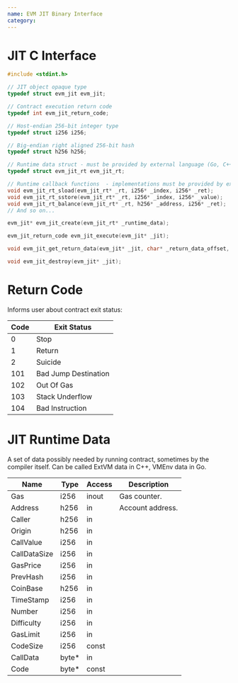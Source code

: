 ```yaml
---
name: EVM JIT Binary Interface
category: 
---
```


# JIT C Interface

``` C
#include <stdint.h>

// JIT object opaque type
typedef struct evm_jit evm_jit;

// Contract execution return code
typedef int evm_jit_return_code;

// Host-endian 256-bit integer type
typedef struct i256 i256;

// Big-endian right aligned 256-bit hash
typedef struct h256 h256;

// Runtime data struct - must be provided by external language (Go, C++, Python)
typedef struct evm_jit_rt evm_jit_rt;

// Runtime callback functions  - implementations must be provided by external language (Go, C++, Python)
void evm_jit_rt_sload(evm_jit_rt* _rt, i256* _index, i256* _ret);
void evm_jit_rt_sstore(evm_jit_rt* _rt, i256* _index, i256* _value);
void evm_jit_rt_balance(evm_jit_rt* _rt, h256* _address, i256* _ret);
// And so on...

evm_jit* evm_jit_create(evm_jit_rt* _runtime_data);

evm_jit_return_code evm_jit_execute(evm_jit* _jit);

void evm_jit_get_return_data(evm_jit* _jit, char* _return_data_offset, size_t* _return_data_size);

void evm_jit_destroy(evm_jit* _jit);
```

# Return Code

Informs user about contract exit status:

Code| Exit Status
----|-----
0   | Stop
1   | Return
2   | Suicide
101 | Bad Jump Destination
102 | Out Of Gas
103 | Stack Underflow
104 | Bad Instruction



# JIT Runtime Data

A set of data possibly needed by running contract, sometimes by the compiler itself. 
Can be called ExtVM data in C++, VMEnv data in Go.

Name         | Type | Access | Description
-----        |------|--------|------------
Gas          | i256 | inout  | Gas counter.
Address      | h256 | in     | Account address.
Caller       | h256 | in     | 
Origin       | h256 | in     | 
CallValue    | i256 | in     | 
CallDataSize | i256 | in     | 
GasPrice     | i256 | in     | 
PrevHash     | i256 | in     | 
CoinBase     | h256 | in     | 
TimeStamp    | i256 | in     | 
Number       | i256 | in     | 
Difficulty   | i256 | in     | 
GasLimit     | i256 | in     | 
CodeSize     | i256 | const  | 
CallData     | byte*| in     |
Code         | byte*| const  |
